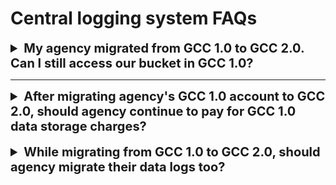 # Central logging system FAQs

<details>
<summary style="font-size:20px;font-weight:bold"> My agency migrated from GCC 1.0 to GCC 2.0. Can I still access our bucket in GCC 1.0?</summary>

Yes, after migration you can still access your buckets in GCC 1.0.

</details><hr />

<details><summary style="font-size:20px;font-weight:bold">After migrating agency's GCC 1.0 account to GCC 2.0, should agency continue to pay for GCC 1.0 data storage charges?</summary>

Yes, agency will be billed for the file objects stored in GCC 1.0 central log storage under their account. Based on IM8's one year data retention policy, objects in the GCC 1.0 central storage will be purged progressively.


</hr></details><br>


<details><summary style="font-size:20px;font-weight:bold">While migrating from GCC 1.0 to GCC 2.0, should agency migrate their data logs too?</summary>

It is up to the agency to migrate their data logs from GCC 1.0 to GCC 2.0 or retain them on GCC 1.0.
GovTech recommends agency to do a cost analysis between migrating data logs to GCC 2.0 and retaining them on GCC 1.0.

Note, agency will be billed for the data logs in GCC 1.0 and agency can still access their buckets on GCC 1.0.

</hr></details><br>
